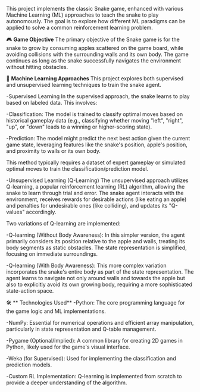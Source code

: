This project implements the classic Snake game, enhanced with various Machine Learning (ML) approaches to teach the snake to play autonomously. The goal is to explore how different ML paradigms can be applied to solve a common reinforcement learning problem.

🎮 **Game Objective**
The primary objective of the Snake game is for the snake to grow by consuming apples scattered on the game board, while avoiding collisions with the surrounding walls and its own body. The game continues as long as the snake successfully navigates the environment without hitting obstacles.

🧠 **Machine Learning Approaches**
This project explores both supervised and unsupervised learning techniques to train the snake agent.

-Supervised Learning
In the supervised approach, the snake learns to play based on labeled data. This involves:

  -Classification: The model is trained to classify optimal moves based on historical gameplay data (e.g., classifying whether moving "left", "right", "up", or "down" leads to a winning or higher-scoring state).

  -Prediction: The model might predict the next best action given the current game state, leveraging features like the snake's position, apple's position, and proximity to walls or its own body.

This method typically requires a dataset of expert gameplay or simulated optimal moves to train the classification/prediction model.

-Unsupervised Learning (Q-Learning)
The unsupervised approach utilizes Q-learning, a popular reinforcement learning (RL) algorithm, allowing the snake to learn through trial and error. The snake agent interacts with the environment, receives rewards for desirable actions (like eating an apple) and penalties for undesirable ones (like colliding), and updates its "Q-values" accordingly.

Two variations of Q-learning are implemented:

  -Q-learning (Without Body Awareness): In this simpler version, the agent primarily considers its position relative to the apple and walls, treating its body segments as static obstacles. The state representation is simplified, focusing on immediate surroundings.
  
  -Q-learning (With Body Awareness): This more complex variation incorporates the snake's entire body as part of the state representation. The agent learns to navigate not only around walls and towards the apple but also to explicitly avoid its own growing body, requiring a more sophisticated state-action space.

🛠️ ** Technologies Used**
-Python: The core programming language for the game logic and ML implementations.

-NumPy: Essential for numerical operations and efficient array manipulation, particularly in state representation and Q-table management.

-Pygame (Optional/Implied): A common library for creating 2D games in Python, likely used for the game's visual interface.

-Weka (for Supervised): Used for implementing the classification and prediction models.

-Custom RL Implementation: Q-learning is implemented from scratch to provide a deeper understanding of the algorithm.
